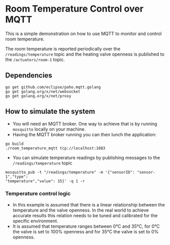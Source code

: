 # Room Temperature Control over MQTT

This is a simple demonstration on how to use MQTT to monitor and control room temperature.

The room temperature is reported periodically over the `/readings/temperature` topic and the heating valve openness is published to the `/actuators/room-1` topic.

## Dependencies

```
go get github.com/eclipse/paho.mqtt.golang
go get golang.org/x/net/websocket
go get golang.org/x/net/proxy
```

## How to simulate the system

- You will need an MQTT broker. One way to achieve that is by running `mosquitto` locally on your machine.
- Having the MQTT broker running you can then lunch the application:
```
go build
./room_temperature_mqtt tcp://localhost:1883
```
- You can simulate temperature readings by publishing messages to the 
`/readings/temperature` topic
```
mosquitto_pub -t "/readings/temperature" -m '{"sensorID": "sensor-1","type": 
"temperature","value": 15}' -q 1 -r
```

### Temperature control logic
- In this example is assumed that there is a linear relationship between the temperature and the valve openness. In the real world to achieve accurate results this relation needs to be tuned and calibrated for the specific environment.
- It is assumed that temperature ranges between 0°C and 35°C, for 0°C the valve is set to 100% openness and for 35°C the valve is set to 0% openness.